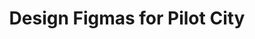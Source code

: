 ---
toc: True
layout: post
title: Design Figmas for Pilot City
permalink: /navigation/figmablogs/4blackjack/
---